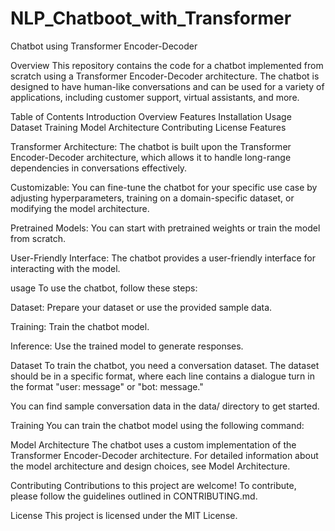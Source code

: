 # NLP_Chatboot_with_Transformer
Chatbot using Transformer Encoder-Decoder

Overview
This repository contains the code for a chatbot implemented from scratch using a Transformer Encoder-Decoder architecture. The chatbot is designed to have human-like conversations and can be used for a variety of applications, including customer support, virtual assistants, and more.

Table of Contents
Introduction
Overview
Features
Installation
Usage
Dataset
Training
Model Architecture
Contributing
License
Features

Transformer Architecture: The chatbot is built upon the Transformer Encoder-Decoder architecture, which allows it to handle long-range dependencies in conversations effectively.

Customizable: You can fine-tune the chatbot for your specific use case by adjusting hyperparameters, training on a domain-specific dataset, or modifying the model architecture.

Pretrained Models: You can start with pretrained weights or train the model from scratch.

User-Friendly Interface: The chatbot provides a user-friendly interface for interacting with the model.


usage
To use the chatbot, follow these steps:

Dataset: Prepare your dataset or use the provided sample data.

Training: Train the chatbot model.

Inference: Use the trained model to generate responses.

Dataset
To train the chatbot, you need a conversation dataset. The dataset should be in a specific format, where each line contains a dialogue turn in the format "user: message" or "bot: message."

You can find sample conversation data in the data/ directory to get started.

Training
You can train the chatbot model using the following command:


Model Architecture
The chatbot uses a custom implementation of the Transformer Encoder-Decoder architecture. For detailed information about the model architecture and design choices, see Model Architecture.

Contributing
Contributions to this project are welcome! To contribute, please follow the guidelines outlined in CONTRIBUTING.md.

License
This project is licensed under the MIT License.
